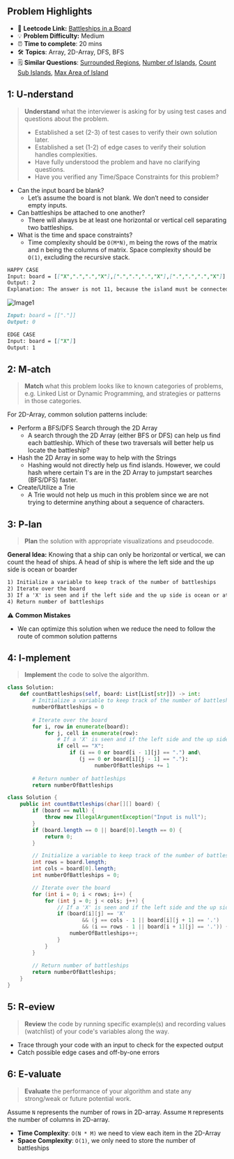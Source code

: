 ## Problem Highlights

* 🔗 **Leetcode Link:** [Battleships in a Board](https://leetcode.com/problems/battleships-in-a-board/) 
* 💡 **Problem Difficulty:** Medium
* ⏰ **Time to complete**: 20 mins
* 🛠️ **Topics**: Array, 2D-Array, DFS, BFS
* 🗒️ **Similar Questions**: [Surrounded Regions](https://leetcode.com/problems/surrounded-regions/), [Number of Islands](https://leetcode.com/problems/number-of-islands/), [Count Sub Islands](https://leetcode.com/problems/count-sub-islands/), [Max Area of Island](https://leetcode.com/problems/max-area-of-island/) 
    
## 1: U-nderstand
 
> **Understand** what the interviewer is asking for by using test cases and questions about the problem.
> 
> - Established a set (2-3) of test cases to verify their own solution later.
> - Established a set (1-2) of edge cases to verify their solution handles complexities.
> - Have fully understood the problem and have no clarifying questions.
> - Have you verified any Time/Space Constraints for this problem?

- Can the input board be blank?
    - Let’s assume the board is not blank. We don’t need to consider empty inputs.
- Can battleships be attached to one another?
    - There will always be at least one horizontal or vertical cell separating two battleships.
- What is the time and space constraints?
    - Time complexity should be `O(M*N)`, m being the rows of the matrix and n being the columns of matrix. Space complexity should be `O(1)`, excluding the recursive stack.


```markdown
HAPPY CASE
Input: board = [["X",".",".","X"],[".",".",".","X"],[".",".",".","X"]]
Output: 2
Explanation: The answer is not 11, because the island must be connected 4-directionally.
```

![Image1](https://assets.leetcode.com/uploads/2021/04/10/battelship-grid.jpg)

```markdown
Input: board = [["."]]
Output: 0

EDGE CASE
Input: board = [["X"]]
Output: 1
```   
    
## 2: M-atch

> **Match** what this problem looks like to known categories of problems, e.g. Linked List or Dynamic Programming, and strategies or patterns in those categories.

For 2D-Array, common solution patterns include:

- Perform a BFS/DFS Search through the 2D Array
    - A search through the 2D Array (either BFS or DFS) can help us find each battleship. Which of these two traversals will better help us locate the battleship?
- Hash the 2D Array in some way to help with the Strings
    - Hashing would not directly help us find islands. However, we could hash where certain 1's are in the 2D Array to jumpstart searches (BFS/DFS) faster.
- Create/Utilize a Trie
    - A Trie would not help us much in this problem since we are not trying to determine anything about a sequence of characters.

## 3: P-lan

> **Plan** the solution with appropriate visualizations and pseudocode.

**General Idea:** Knowing that a ship can only be horizontal or vertical, we can count the head of ships. A head of ship is where the left side and the up side is ocean or boarder

```markdown
1) Initialize a variable to keep track of the number of battleships
2) Iterate over the board
3) If a 'X' is seen and if the left side and the up side is ocean or at the boarder, then it's the head of a ship and add one to the count.
4) Return number of battleships

```

⚠️ **Common Mistakes**
* We can optimize this solution when we reduce the need to follow the route of common solution patterns

## 4: I-mplement

> **Implement** the code to solve the algorithm.

```python
class Solution:
    def countBattleships(self, board: List[List[str]]) -> int:
        # Initialize a variable to keep track of the number of battleships
        numberOfBattleships = 0
        
        # Iterate over the board
        for i, row in enumerate(board):
            for j, cell in enumerate(row):
                # If a 'X' is seen and if the left side and the up side is ocean or at the boarder, then it's the head of a ship and add one to the count.
                if cell == "X":
                    if (i == 0 or board[i - 1][j] == ".") and\
                       (j == 0 or board[i][j - 1] == "."):
                            numberOfBattleships += 1
        
        # Return number of battleships
        return numberOfBattleships
```
```java
class Solution {
    public int countBattleships(char[][] board) {
        if (board == null) {
            throw new IllegalArgumentException("Input is null");
        }
        if (board.length == 0 || board[0].length == 0) {
            return 0;
        }

        // Initialize a variable to keep track of the number of battleships
        int rows = board.length;
        int cols = board[0].length;
        int numberOfBattleships = 0;

        // Iterate over the board
        for (int i = 0; i < rows; i++) {
            for (int j = 0; j < cols; j++) {
                // If a 'X' is seen and if the left side and the up side is ocean or at the boarder, then it's the head of a ship and add one to the count.
                if (board[i][j] == 'X'
						&& (j == cols - 1 || board[i][j + 1] == '.')
                        && (i == rows - 1 || board[i + 1][j] == '.')) {
                    numberOfBattleships++;
                }
            }
        }
        
        // Return number of battleships
        return numberOfBattleships;
    }
}
```

## 5: R-eview

> **Review** the code by running specific example(s) and recording values (watchlist) of your code's variables along the way.

- Trace through your code with an input to check for the expected output
- Catch possible edge cases and off-by-one errors

## 6: E-valuate

> **Evaluate** the performance of your algorithm and state any strong/weak or future potential work.

Assume `N` represents the number of rows in 2D-array.
Assume `M` represents the number of columns in 2D-array.


* **Time Complexity**: `O(N * M)` we need to view each item in the 2D-Array
* **Space Complexity**: `O(1)`, we only need to store the number of battleships
